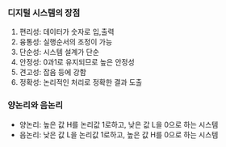 ### 디지털 시스템의 장점
1. 편리성: 데이터가 숫자로 입,출력
2. 융통성: 실행순서의 조정이 가능
3. 단순성: 시스템 설계가 단순
4. 안정성: 0과1로 유지되므로 높은 안정성
5. 견고성: 잡음 등에 강함
6. 정확성: 논리적인 처리로 정확한 결과 도출

### 양논리와 음논리
- 양논리: 높은 값 H를 논리값 1로하고, 낮은 값 L을 0으로 하는 시스템
- 음논리: 낮은 값 L을 논리값 1로하고, 높은 값 H를 0으로 하는 시스템

